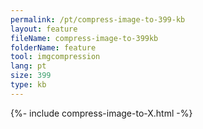 ```yaml
---
permalink: /pt/compress-image-to-399-kb
layout: feature
fileName: compress-image-to-399kb
folderName: feature
tool: imgcompression
lang: pt
size: 399
type: kb
---
```


{%- include compress-image-to-X.html -%}
